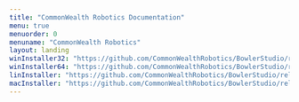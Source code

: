 ```yaml
---
title: "CommonWealth Robotics Documentation"
menu: true
menuorder: 0
menuname: "CommonWealth Robotics"
layout: landing
winInstaller32: "https://github.com/CommonWealthRobotics/BowlerStudio/releases/download/0.25.9/Windows-32-BowlerStudio-0.25.9.exe"
winInstaller64: "https://github.com/CommonWealthRobotics/BowlerStudio/releases/download/0.25.9/Windows-64-BowlerStudio-0.25.9.exe"
linInstaller: "https://github.com/CommonWealthRobotics/BowlerStudio/releases/download/0.25.9/Ubuntu-BowlerStudio-0.25.9.deb"
macInstaller: "https://github.com/CommonWealthRobotics/BowlerStudio/releases/download/0.25.9/MacOSX-BowlerStudio-0.25.9.zip"
---
```


